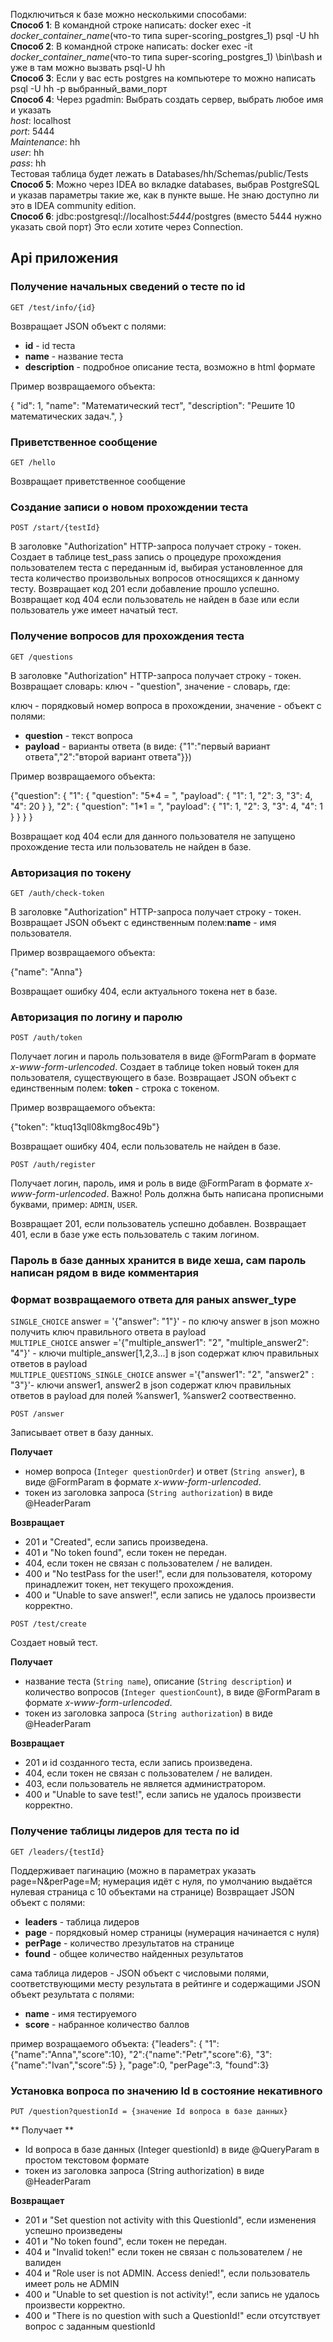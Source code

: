 Подключиться к базе можно несколькими способами:\
**Способ 1**: В командной строке написать: docker exec -it *docker_container_name*(что-то типа super-scoring_postgres_1)
psql -U hh\
**Способ 2**: В командной строке написать: docker exec -it *docker_container_name*(что-то типа super-scoring_postgres_1)
\bin\bash и уже в там можно вызвать psql-U hh\
**Способ 3**: Если у вас есть postgres на компьютере то можно написать psql -U hh -p выбранный_вами_порт\
**Способ 4**: Через pgadmin: Выбрать создать сервер, выбрать любое имя и указать\
*host*: localhost\
*port*: 5444\
*Maintenance*: hh\
*user*: hh\
*pass*: hh\
Тестовая таблица будет лежать в Databases/hh/Schemas/public/Tests\
**Способ 5**: Можно через IDEA во вкладке databases, выбрав PostgreSQL и указав параметры такие же, как в пункте выше.
Не знаю доступно ли это в IDEA community edition.\
**Способ 6**: jdbc:postgresql://localhost:*5444*/postgres (вместо 5444 нужно указать свой порт) Это если хотите через
Connection.

## Api приложения


### Получение начальных сведений о тесте по id

`GET /test/info/{id}`

Возвращает JSON объект с полями:

* **id** - id теста
* **name** - название теста
* **description** - подробное описание теста, возможно в html формате

Пример возвращаемого объекта:

{
    "id": 1,
    "name": "Математический тест",
    "description": "Решите 10 математических задач.",
}

### Приветственное сообщение

`GET /hello`

Возвращает приветственное сообщение


### Создание записи о новом прохождении теста

`POST /start/{testId}`

В заголовке "Authorization" HTTP-запроса получает строку - токен.
Создает в таблице test_pass запись о процедуре прохождения пользователем теста с переданным id,
выбирая установленное для теста количество произвольных вопросов относящихся к данному тесту.
Возвращает код 201 если добавление прошло успешно.
Возвращает код 404 если пользователь не найден в базе или если пользователь уже имеет начатый тест.


### Получение вопросов для прохождения теста 

`GET /questions`

В заголовке "Authorization" HTTP-запроса получает строку - токен.
Возвращает словарь: ключ - "question", значение - словарь, где:

ключ - порядковый номер вопроса в прохождении,
значение - объект с полями:
* **question** - текст вопроса
* **payload** - варианты ответа (в виде: {"1":"первый вариант ответа","2":"второй вариант ответа"}})

Пример возвращаемого объекта:

{"question": { "1": { "question": "5\*4 = ", "payload": { "1": 1, "2": 3, "3": 4, "4": 20 } }, "2": { "question": "1\*1 = ", "payload": { "1": 1, "2": 3, "3": 4, "4": 1 } } } }

Возвращает код 404 если для данного пользователя не запущено прохождение теста или пользователь не найден в базе.



### Авторизация по токену

`GET /auth/check-token`

В заголовке "Authorization" HTTP-запроса получает строку - токен.
Возвращает JSON объект с единственным полем:**name** - имя пользователя.

Пример возвращаемого объекта:

{"name": "Anna"}

Возвращает ошибку 404, если актуального токена нет в базе.

### Авторизация по логину и паролю

`POST /auth/token`

Получает логин и пароль пользователя в виде @FormParam в формате *x-www-form-urlencoded*.
Создает в таблице token новый токен для пользователя, существующего в базе.
Возвращает JSON объект с единственным полем: **token** - строка с токеном.

Пример возвращаемого объекта:

{"token": "ktuq13qll08kmg8oc49b"}

Возвращает ошибку 404, если пользователь не найден в базе.

`POST /auth/register`

Получает логин, пароль, имя и роль в виде @FormParam в формате *x-www-form-urlencoded*.
Важно! Роль должна быть написана прописными буквами, пример: `ADMIN`, `USER`.

Возвращает 201, если пользователь успешно добавлен.
Возвращает 401, если в базе уже есть пользователь с таким логином.


### Пароль в базе данных хранится в виде хеша, сам пароль написан рядом в виде комментария

### Формат возвращаемого ответа для раных answer_type
`SINGLE_CHOICE` answer = '{"answer": "1"}' - по ключу answer в json можно получить ключ правильного ответа в payload<br> 
`MULTIPLE_CHOICE` answer ='{"multiple_answer1": "2", "multiple_answer2": "4"}' - ключи multiple_answer[1,2,3...] в json содержат ключ правильных ответов в payload <br>
`MULTIPLE_QUESTIONS_SINGLE_CHOICE` answer ='{"answer1": "2", "answer2" : "3"}'- ключи answer1, answer2 в json содержат ключ правильных ответов в payload для полей %answer1, %answer2 соотвественно.

`POST /answer`

Записывает ответ в базу данных.

**Получает**
- номер вопроса (`Integer questionOrder`) и ответ (`String answer`), в виде @FormParam в формате *x-www-form-urlencoded*.
- токен из заголовка запроса (`String authorization`) в виде @HeaderParam

**Возвращает**
- 201 и "Created", если запись произведена.
- 401 и "No token found", если токен не передан.
- 404, если токен не связан с пользователем / не валиден.
- 400 и "No testPass for the user!", если для пользователя, которому принадлежит токен, нет текущего прохождения.
- 400 и "Unable to save answer!", если запись не удалось произвести корректно.

`POST /test/create`

Создает новый тест.

**Получает**
- название теста (`String name`), описание (`String description`) и количество вопросов (`Integer questionCount`), в виде @FormParam в формате *x-www-form-urlencoded*.
- токен из заголовка запроса (`String authorization`) в виде @HeaderParam

**Возвращает**
- 201 и id созданного теста, если запись произведена.
- 404, если токен не связан с пользователем / не валиден.
- 403, если пользователь не является администратором.
- 400 и "Unable to save test!", если запись не удалось произвести корректно.

### Получение таблицы лидеров для теста по id

`GET /leaders/{testId}`

Поддерживает пагинацию (можно в параметрах указать page=N&perPage=M;
нумерация идёт с нуля, по умолчанию выдаётся нулевая страница с 10 объектами на странице)
Возвращает JSON объект с полями:

* **leaders** - таблица лидеров
* **page** - порядковый номер страницы (нумерация начинается с нуля)
* **perPage** - количество лрезультатов на странице
* **found** - общее количество найденных результатов

сама таблица лидеров -  JSON объект с числовыми полями,
соответствующими месту результата в рейтинге и содержащими JSON объект результата с полями:

* **name** - имя тестируемого
* **score** - набранное количество баллов

пример возращаемого объекта:
{"leaders":
        {
        "1":{"name":"Anna","score":10},
        "2":{"name":"Petr","score":6},
        "3":{"name":"Ivan","score":5}
        },
"page":0,
"perPage":3,
"found":3}

### Установка вопроса по значению Id в состояние некативного ###

`PUT /question?questionId = {значение Id вопроса в базе данных}`

** Получает **
- Id вопроса в базе данных (Integer questionId) в виде @QueryParam в простом текстовом формате
- токен из заголовка запроса (String authorization) в виде @HeaderParam

**Возвращает**
- 201 и "Set question not activity with this QuestionId", если изменения успешно произведены
- 401 и "No token found", если токен не передан.
- 404 и "Invalid token!" если токен не связан с пользователем / не валиден
- 404 и "Role user is not ADMIN. Access denied!", если пользователь имеет роль не ADMIN
- 400 и "Unable to set question is not activity!", если запись не удалось произвести корректно.
- 400 и "There is no question with such a QuestionId!" если отсутствует вопрос с заданным questionId

